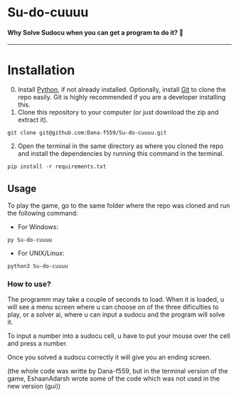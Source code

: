 # Su-do-cuuuu

#### Why Solve Sudocu when you can get a program to do it? 🍵

---

# Installation
0. Install [Python](https://python.org/download), if not already installed. Optionally, install [Git](https://git-scm.com/downloads) to clone the repo easily. Git is highly recommended if you are a developer installing this.
1. Clone this repository to your computer (or just download the zip and extract it).
```
git clone git@github.com:Dana-f559/Su-do-cuuuu.git
```
2. Open the terminal in the same directory as where you cloned the repo and install the dependencies by running this command in the terminal.

```
pip install -r requirements.txt
```

## Usage

To play the game, go to the same folder where the repo was cloned and run the following command:

- For Windows:
```
py Su-do-cuuuu
```
- For UNIX/Linux:
```
python3 Su-do-cuuuu
```

### How to use?
The programm may take a couple of seconds to load. When it is loaded, u will see a menu screen where u can choose on of the three dificulties to play, or a solver ai, where u can input a sudocu and the program will solve it. 

To input a number into a sudocu cell, u have to put your mouse over the cell and press a number. 

Once you solved a sudocu correctly it will give you an ending screen.


(the whole code was writte by Dana-f559, but in the terminal version of the game, EshaanAdarsh wrote some of the code which was not used in the new version (gui))